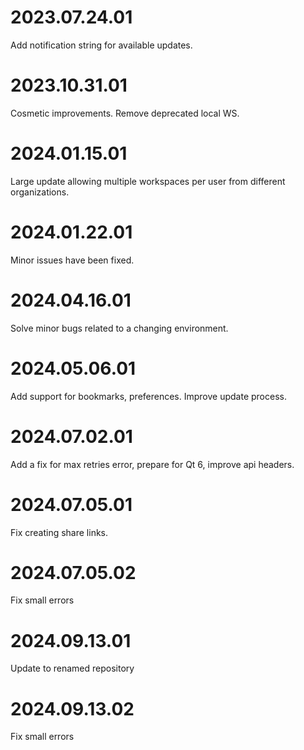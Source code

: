 # 2023.07.24.01
Add notification string for available updates.

# 2023.10.31.01
Cosmetic improvements.  Remove deprecated local WS.

# 2024.01.15.01
Large update allowing multiple workspaces per user from different
organizations.

# 2024.01.22.01
Minor issues have been fixed.

# 2024.04.16.01
Solve minor bugs related to a changing environment.

# 2024.05.06.01
Add support for bookmarks, preferences. Improve update process.

# 2024.07.02.01
Add a fix for max retries error, prepare for Qt 6, improve api headers.

# 2024.07.05.01
Fix creating share links.

# 2024.07.05.02
Fix small errors

# 2024.09.13.01
Update to renamed repository

# 2024.09.13.02
Fix small errors
